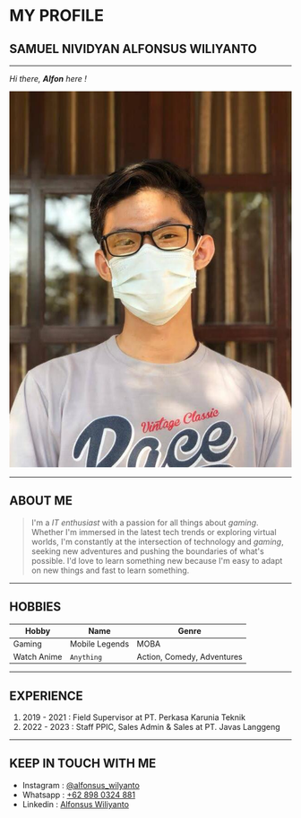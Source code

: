 # MY PROFILE

## SAMUEL NIVIDYAN ALFONSUS WILIYANTO

---

*Hi there, __Alfon__ here !*

![Profile](assets/Profile.jpg)

---
## ABOUT ME

 >I'm a *IT enthusiast* with a passion for all things about *gaming*. Whether I'm immersed in the latest tech trends or exploring virtual worlds, I'm constantly at the intersection of technology and *gaming*, seeking new adventures and pushing the boundaries of what's possible. I'd love to learn something new because I'm easy to adapt on new things and fast to learn something.

---

## HOBBIES

| Hobby     | Name | Genre     |
|-------------|-------------|---------------|
| Gaming      | Mobile Legends | MOBA | Active|
| Watch Anime  | `Anything`        | Action, Comedy, Adventures      | 

---

## EXPERIENCE

1. 2019 - 2021 : Field Supervisor at PT. Perkasa Karunia Teknik
1. 2022 - 2023 : Staff PPIC, Sales Admin & Sales at PT. Javas Langgeng

---

## KEEP IN TOUCH WITH ME

- Instagram : [@alfonsus_wilyanto](https://www.instagram.com/alfonsus_wiliyanto/)
- Whatsapp : [+62 898 0324 881](https://wa.me/+628980324881)
- Linkedin : [Alfonsus Wiliyanto](https://www.linkedin.com/in/samuel-nividyan-alfonsus-wiliyanto-742b30211/)